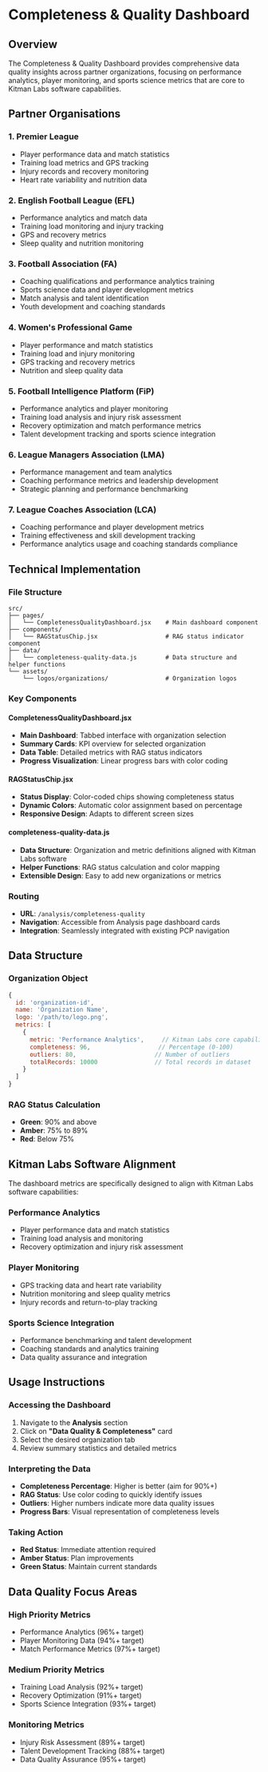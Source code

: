 # Completeness & Quality Dashboard

## Overview

The Completeness & Quality Dashboard provides comprehensive data quality insights across partner organizations, focusing on performance analytics, player monitoring, and sports science metrics that are core to Kitman Labs software capabilities.

## Partner Organisations

### 1. **Premier League**
   - Player performance data and match statistics
   - Training load metrics and GPS tracking
   - Injury records and recovery monitoring
   - Heart rate variability and nutrition data

### 2. **English Football League (EFL)**
   - Performance analytics and match data
   - Training load monitoring and injury tracking
   - GPS and recovery metrics
   - Sleep quality and nutrition monitoring

### 3. **Football Association (FA)**
   - Coaching qualifications and performance analytics training
   - Sports science data and player development metrics
   - Match analysis and talent identification
   - Youth development and coaching standards

### 4. **Women's Professional Game**
   - Player performance and match statistics
   - Training load and injury monitoring
   - GPS tracking and recovery metrics
   - Nutrition and sleep quality data

### 5. **Football Intelligence Platform (FiP)**
   - Performance analytics and player monitoring
   - Training load analysis and injury risk assessment
   - Recovery optimization and match performance metrics
   - Talent development tracking and sports science integration

### 6. **League Managers Association (LMA)**
   - Performance management and team analytics
   - Coaching performance metrics and leadership development
   - Strategic planning and performance benchmarking

### 7. **League Coaches Association (LCA)**
   - Coaching performance and player development metrics
   - Training effectiveness and skill development tracking
   - Performance analytics usage and coaching standards compliance

## Technical Implementation

### File Structure
```
src/
├── pages/
│   └── CompletenessQualityDashboard.jsx    # Main dashboard component
├── components/
│   └── RAGStatusChip.jsx                   # RAG status indicator component
├── data/
│   └── completeness-quality-data.js        # Data structure and helper functions
└── assets/
    └── logos/organizations/                # Organization logos
```

### Key Components

#### CompletenessQualityDashboard.jsx
- **Main Dashboard**: Tabbed interface with organization selection
- **Summary Cards**: KPI overview for selected organization
- **Data Table**: Detailed metrics with RAG status indicators
- **Progress Visualization**: Linear progress bars with color coding

#### RAGStatusChip.jsx
- **Status Display**: Color-coded chips showing completeness status
- **Dynamic Colors**: Automatic color assignment based on percentage
- **Responsive Design**: Adapts to different screen sizes

#### completeness-quality-data.js
- **Data Structure**: Organization and metric definitions aligned with Kitman Labs software
- **Helper Functions**: RAG status calculation and color mapping
- **Extensible Design**: Easy to add new organizations or metrics

### Routing
- **URL**: `/analysis/completeness-quality`
- **Navigation**: Accessible from Analysis page dashboard cards
- **Integration**: Seamlessly integrated with existing PCP navigation

## Data Structure

### Organization Object
```javascript
{
  id: 'organization-id',
  name: 'Organization Name',
  logo: '/path/to/logo.png',
  metrics: [
    {
      metric: 'Performance Analytics',     // Kitman Labs core capability
      completeness: 96,                   // Percentage (0-100)
      outliers: 80,                      // Number of outliers
      totalRecords: 10000                // Total records in dataset
    }
  ]
}
```

### RAG Status Calculation
- **Green**: 90% and above
- **Amber**: 75% to 89%
- **Red**: Below 75%

## Kitman Labs Software Alignment

The dashboard metrics are specifically designed to align with Kitman Labs software capabilities:

### Performance Analytics
- Player performance data and match statistics
- Training load analysis and monitoring
- Recovery optimization and injury risk assessment

### Player Monitoring
- GPS tracking data and heart rate variability
- Nutrition monitoring and sleep quality metrics
- Injury records and return-to-play tracking

### Sports Science Integration
- Performance benchmarking and talent development
- Coaching standards and analytics training
- Data quality assurance and integration

## Usage Instructions

### Accessing the Dashboard
1. Navigate to the **Analysis** section
2. Click on **"Data Quality & Completeness"** card
3. Select the desired organization tab
4. Review summary statistics and detailed metrics

### Interpreting the Data
- **Completeness Percentage**: Higher is better (aim for 90%+)
- **RAG Status**: Use color coding to quickly identify issues
- **Outliers**: Higher numbers indicate more data quality issues
- **Progress Bars**: Visual representation of completeness levels

### Taking Action
- **Red Status**: Immediate attention required
- **Amber Status**: Plan improvements
- **Green Status**: Maintain current standards

## Data Quality Focus Areas

### High Priority Metrics
- Performance Analytics (96%+ target)
- Player Monitoring Data (94%+ target)
- Match Performance Metrics (97%+ target)

### Medium Priority Metrics
- Training Load Analysis (92%+ target)
- Recovery Optimization (91%+ target)
- Sports Science Integration (93%+ target)

### Monitoring Metrics
- Injury Risk Assessment (89%+ target)
- Talent Development Tracking (88%+ target)
- Data Quality Assurance (95%+ target)
